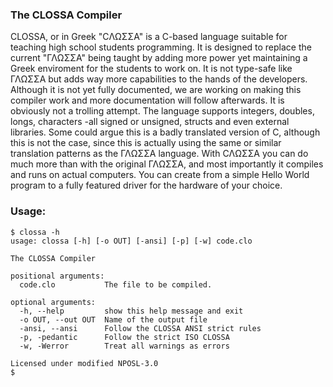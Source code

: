 <h3>The CLOSSA Compiler</h3>
CLOSSA, or in Greek "CΛΩΣΣΑ" is a C-based language suitable for teaching high school students programming. It is designed to replace the current "ΓΛΩΣΣΑ" being taught by adding more power yet maintaining a Greek enviroment for the students to work on. It is not type-safe like ΓΛΩΣΣΑ but adds way more capabilities to the hands of the developers. Although it is not yet fully documented, we are working on making this compiler work and more documentation will follow afterwards. It is obviously not a trolling attempt. The language supports integers, doubles, longs, characters -all signed or unsigned, structs and even external libraries. Some could argue this is a badly translated version of C, although this is not the case, since this is actually using the same or similar translation patterns as the ΓΛΩΣΣΑ language. With CΛΩΣΣΑ you can do much more than with the original ΓΛΩΣΣΑ, and most importantly it compiles and runs on actual computers. You can create from a simple Hello World program to a fully featured driver for the hardware of your choice.
<br/>
<h3>Usage:</h3>

```
$ clossa -h
usage: clossa [-h] [-o OUT] [-ansi] [-p] [-w] code.clo

The CLOSSA Compiler

positional arguments:
  code.clo           The file to be compiled.

optional arguments:
  -h, --help         show this help message and exit
  -o OUT, --out OUT  Name of the output file
  -ansi, --ansi      Follow the CLOSSA ANSI strict rules
  -p, -pedantic      Follow the strict ISO CLOSSA
  -w, -Werror        Treat all warnings as errors

Licensed under modified NPOSL-3.0
$
```

<br/>


